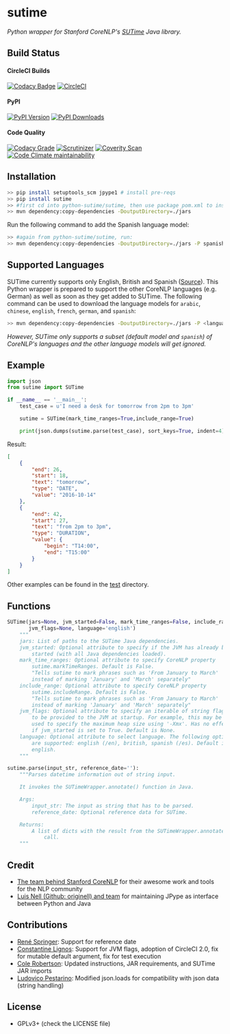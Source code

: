 # sutime
*Python wrapper for Stanford CoreNLP's [SUTime](http://nlp.stanford.edu/software/sutime.shtml) Java library.*

## Build Status

#### CircleCI Builds
[![Codacy Badge](https://api.codacy.com/project/badge/Grade/5b9cb504d8b040b38f86157ad75ecd96)](https://app.codacy.com/gh/FraBle/python-sutime?utm_source=github.com&utm_medium=referral&utm_content=FraBle/python-sutime&utm_campaign=Badge_Grade)
[![CircleCI](https://img.shields.io/circleci/project/github/FraBle/python-sutime.svg)](https://circleci.com/gh/FraBle/python-sutime)

#### PyPI
[![PyPI Version](https://img.shields.io/pypi/v/sutime.svg)](https://pypi.org/project/sutime/)
[![PyPI Downloads](https://img.shields.io/pypi/dm/sutime.svg)](https://pypi.org/project/sutime/)

#### Code Quality
[![Codacy Grade](https://img.shields.io/codacy/grade/05d69a800b2c4854bc1f98d9281b35a8.svg)](https://app.codacy.com/project/FraBle/python-sutime/dashboard)
[![Scrutinizer](https://img.shields.io/scrutinizer/g/FraBle/python-sutime.svg)](https://scrutinizer-ci.com/g/FraBle/python-sutime/)
[![Coverity Scan](https://img.shields.io/coverity/scan/17101.svg)](https://scan.coverity.com/projects/frable-python-sutime)
[![Code Climate maintainability](https://img.shields.io/codeclimate/maintainability/FraBle/python-sutime.svg)](https://codeclimate.com/github/FraBle/python-sutime/maintainability)

## Installation

```bash
>> pip install setuptools_scm jpype1 # install pre-reqs
>> pip install sutime
>> #first cd into python-sutime/sutime, then use package pom.xml to install all Java dependencies via Maven into ./jars
>> mvn dependency:copy-dependencies -DoutputDirectory=./jars
```

Run the following command to add the Spanish language model:
```bash
>> #again from python-sutime/sutime, run:
>> mvn dependency:copy-dependencies -DoutputDirectory=./jars -P spanish
```

## Supported Languages
SUTime currently supports only English, British and Spanish ([Source](https://github.com/stanfordnlp/CoreNLP/tree/master/src/edu/stanford/nlp/time/rules)).
This Python wrapper is prepared to support the other CoreNLP languages (e.g. German) as well as soon as they get added to SUTime.
The following command can be used to download the language models for `arabic`, `chinese`, `english`, `french`, `german`, and `spanish`:
```bash
>> mvn dependency:copy-dependencies -DoutputDirectory=./jars -P <language>
```
*However, SUTime only supports a subset (default model and `spanish`) of CoreNLP's languages and the other language models will get ignored.*

## Example

```python
import json
from sutime import SUTime

if __name__ == '__main__':
    test_case = u'I need a desk for tomorrow from 2pm to 3pm'

    sutime = SUTime(mark_time_ranges=True,include_range=True)

    print(json.dumps(sutime.parse(test_case), sort_keys=True, indent=4))
```

Result:

```json
[
    {
        "end": 26,
        "start": 18,
        "text": "tomorrow",
        "type": "DATE",
        "value": "2016-10-14"
    },
    {
        "end": 42,
        "start": 27,
        "text": "from 2pm to 3pm",
        "type": "DURATION",
        "value": {
            "begin": "T14:00",
            "end": "T15:00"
        }
    }
]
```

Other examples can be found in the [test](https://github.com/FraBle/python-sutime/blob/master/sutime/test) directory.

## Functions

```python
SUTime(jars=None, jvm_started=False, mark_time_ranges=False, include_range=False,
       jvm_flags=None, language='english')
    """
    jars: List of paths to the SUTime Java dependencies.
    jvm_started: Optional attribute to specify if the JVM has already been
        started (with all Java dependencies loaded).
    mark_time_ranges: Optional attribute to specify CoreNLP property
        sutime.markTimeRanges. Default is False.
        "Tells sutime to mark phrases such as 'From January to March'
        instead of marking 'January' and 'March' separately"
    include_range: Optional attribute to specify CoreNLP property
        sutime.includeRange. Default is False.
        "Tells sutime to mark phrases such as 'From January to March'
        instead of marking 'January' and 'March' separately"
    jvm_flags: Optional attribute to specify an iterable of string flags
        to be provided to the JVM at startup. For example, this may be
        used to specify the maximum heap size using '-Xmx'. Has no effect
        if jvm_started is set to True. Default is None.
    language: Optional attribute to select language. The following options
        are supported: english (/en), british, spanish (/es). Default is
        english.
    """

sutime.parse(input_str, reference_date=''):
    """Parses datetime information out of string input.

    It invokes the SUTimeWrapper.annotate() function in Java.

    Args:
        input_str: The input as string that has to be parsed.
        reference_date: Optional reference data for SUTime.

    Returns:
        A list of dicts with the result from the SUTimeWrapper.annotate()
            call.
    """
```

## Credit

-   [The team behind Stanford CoreNLP](http://stanfordnlp.github.io/CoreNLP/) for their awesome work and tools for the NLP community
-   [Luis Nell (Github: originell) and team](https://github.com/originell/jpype/) for maintaining JPype as interface between Python and Java

## Contributions

-   [René Springer](https://github.com/r-springer): Support for reference date
-   [Constantine Lignos](https://github.com/ConstantineLignos): Support for JVM flags, adoption of CircleCI 2.0, fix for mutable default argument, fix for test execution
-   [Cole Robertson](https://github.com/cbjrobertson): Updated instructions, JAR requirements, and SUTime JAR imports
-   [Ludovico Pestarino](https://github.com/arkeane): Modified json.loads for compatibility with json data (string handling)

## License

-   GPLv3+ (check the LICENSE file)
